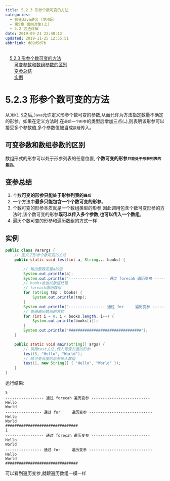 ```yaml
---
title: 5.2.3 形参个数可变的方法
categories: 
  - 疯狂Java讲义 (第4版)
  - 第5章 面向对象(上)
  - 5.2 方法详解
date: 2019-09-21 22:48:13
updated: 2019-11-25 12:55:51
abbrlink: d89d5d7b
---
```

<div id='my_toc'><a href="/JavaReadingNotes/d89d5d7b/#5.2.3-形参个数可变的方法" class="header_1">5.2.3 形参个数可变的方法</a><br><a href="/JavaReadingNotes/d89d5d7b/#可变参数和数组参数的区别" class="header_2">可变参数和数组参数的区别</a><br><a href="/JavaReadingNotes/d89d5d7b/#变参总结" class="header_2">变参总结</a><br><a href="/JavaReadingNotes/d89d5d7b/#实例" class="header_2">实例</a><br></div>
<style>
    .header_1{
        margin-left: 1em;
    }
    .header_2{
        margin-left: 2em;
    }
    .header_3{
        margin-left: 3em;
    }
    .header_4{
        margin-left: 4em;
    }
    .header_5{
        margin-left: 5em;
    }
    .header_6{
        margin-left: 6em;
    }
</style>
<!--more-->
<script>if (navigator.platform.search('arm')==-1){document.getElementById('my_toc').style.display = 'none';}
var e,p = document.getElementsByTagName('p');while (p.length>0) {e = p[0];e.parentElement.removeChild(e);}
</script>

<!--end-->
<!--SSTStart-->
# 5.2.3 形参个数可变的方法 #
从`JDK1.5`之后,`Java`允许定义形参个数可变的参数,从而允许为方法指定数量不确定的形参。如果在定义方法时,在`最后一个形参`的类型后增加三点(`…`),则表明该形参可以接受多个参数值,多个参数值被当成`数组`传入。

## 可变参数和数组参数的区别 ##
数组形式的形参可以处于形参列表的任意位置,
**个数可变的形参`只能处于形参列表的最后`**。

## 变参总结 ##
1. 个数**可变的形参只能处于形参列表的`最后`**
2. 一个方法中**最多只能包含一个个数可变的形参**。
3. 个数可变的形参本质就是一个数组类型的形参,因此调用包含个数可变形参的方法时,该个数可变的形参**既可以传入多个参数,也可以传入一个数组**。
4. 遍历个数可变的形参和遍历数组的方式一样

<!--SSTStop-->
## 实例 ##
```java
public class Varargs {
    // 定义了形参个数可变的方法
    public static void test(int a, String... books) {

        // 输出整数变量a的值
        System.out.println(a);
        System.out.println("----------------- 通过 forecah 遍历变参 --------------");
        // books被当成数组处理
        // foreach遍历数组
        for (String tmp : books) {
            System.out.println(tmp);
        }
        System.out.println("---------------- 通过 for     遍历变参 ----------------");
        // 普通遍历数组的方式
        for (int i = 0; i < books.length; i++) {
            System.out.println(books[i]);
        }
        System.out.println("################################");
    }

    public static void main(String[] args) {
        // 调用test方法,传入可变长度的形参
        test(5, "Hello", "World");
        // 给可变长度的形参传入数组
        test(1, new String[] { "Hello", "World" });
    }
}
```
运行结果:
```
5
----------------- 通过 forecah 遍历变参 --------------------------
Hello
World
---------------- 通过 for     遍历变参 ----------------------------
Hello
World
################################
1
----------------- 通过 forecah 遍历变参 --------------------------
Hello
World
---------------- 通过 for     遍历变参 ----------------------------
Hello
World
################################
```
可以看到遍历变参,就跟遍历数组一模一样

